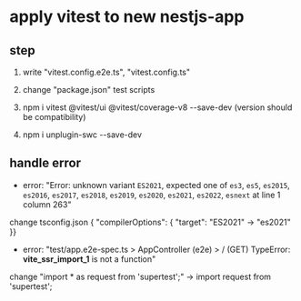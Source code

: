 # apply vitest to new nestjs-app

## step

1. write "vitest.config.e2e.ts", "vitest.config.ts"

2. change "package.json" test scripts

3. npm i vitest @vitest/ui @vitest/coverage-v8 --save-dev (version should be compatibility)

4. npm i unplugin-swc --save-dev

## handle error

- error: "Error: unknown variant `ES2021`, expected one of `es3`, `es5`, `es2015`, `es2016`, `es2017`, `es2018`, `es2019`, `es2020`, `es2021`, `es2022`, `esnext` at line 1 column 263"

change tsconfig.json { "compilerOptions": { "target": "ES2021" -> "es2021" }}

- error: "test/app.e2e-spec.ts > AppController (e2e) > / (GET)
  TypeError: **vite_ssr_import_1** is not a function"

change "import \* as request from 'supertest';" -> import request from 'supertest';
